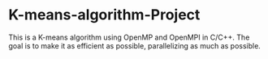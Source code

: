 # K-means-algorithm-Project
This is a K-means algorithm using OpenMP and OpenMPI in C/C++. The goal is to make it as efficient as possible, parallelizing as much as possible.

